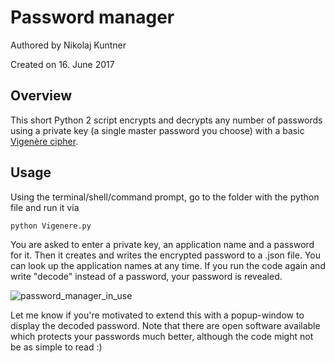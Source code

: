# Password manager
Authored by Nikolaj Kuntner

Created on 16. June 2017

## Overview
This short Python 2 script encrypts and decrypts any number of passwords using a private key (a single master password you choose) with a basic
[Vigenère cipher](https://en.wikipedia.org/wiki/Vigen%C3%A8re_cipher).

## Usage
Using the terminal/shell/command prompt, go to the folder with the python file and run it via
```python
python Vigenere.py
```

You are asked to enter a private key, an application name and a password for it. Then it creates and writes the encrypted password to a .json file. You can look up the application names at any time. If you run the code again and write "decode" instead of a password, your password is revealed.

![password_manager_in_use](http://i.imgur.com/TT9O9sU.png)

Let me know if you're motivated to extend this with a popup-window to display the decoded password.
Note that there are open software available which protects your passwords much better, although the code might not be as simple to read :)
